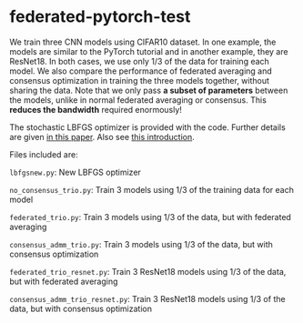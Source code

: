# federated-pytorch-test
We train three CNN models using CIFAR10 dataset. In one example, the models are similar to the PyTorch tutorial and in another example, they are ResNet18.  In both cases, we use only 1/3 of the data for training each model. We also compare the performance of federated averaging and consensus optimization in training the three models together, without sharing the data. Note that we only pass __a subset of parameters__ between the models, unlike in normal federated averaging or consensus. This __reduces the bandwidth__ required enormously! 

The stochastic LBFGS optimizer is provided with the code. Further details are given [in this paper](https://ieeexplore.ieee.org/document/8755567). Also see [this introduction](http://sagecal.sourceforge.net/pytorch/index.html).

Files included are:

``` lbfgsnew.py ```: New LBFGS optimizer

``` no_consensus_trio.py ```: Train 3 models using 1/3 of the training data for each model

``` federated_trio.py ```: Train 3 models using 1/3 of the data, but with federated averaging

``` consensus_admm_trio.py ```: Train 3 models using 1/3 of the data, but with consensus optimization

``` federated_trio_resnet.py ```: Train 3 ResNet18 models using 1/3 of the data, but with federated averaging

``` consensus_admm_trio_resnet.py ```: Train 3 ResNet18 models using 1/3 of the data, but with consensus optimization
